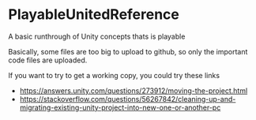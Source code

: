 # PlayableUnitedReference
 A basic runthrough of Unity concepts thats is playable

Basically, some files are too big to upload to github, so only the important code files are uploaded.

If you want to try to get a working copy, you could try these links 
* https://answers.unity.com/questions/273912/moving-the-project.html
* https://stackoverflow.com/questions/56267842/cleaning-up-and-migrating-existing-unity-project-into-new-one-or-another-pc
